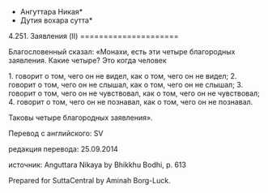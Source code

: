 * Ангуттара Никая*
* Дутия вохара сутта*

4\.251\. Заявления \(II\)
\=\=\=\=\=\=\=\=\=\=\=\=\=\=\=\=\=\=\=\=\=

Благословенный сказал: «Монахи, есть эти четыре благородных заявления\. Какие четыре? Это когда человек

1\. говорит о том, чего он не видел, как о том, чего он не видел;
2\. говорит о том, чего он не слышал, как о том, чего он не слышал;
3\. говорит о том, чего он не чувствовал, как о том, чего он не чувствовал;
4\. говорит о том, чего он не познавал, как о том, чего он не познавал\.

Таковы четыре благородных заявления»\.

Перевод с английского: SV

редакция перевода: 25\.09\.2014

источник: Anguttara Nikaya by Bhikkhu Bodhi, p\. 613

Prepared for SuttaCentral by Aminah Borg\-Luck\.